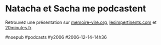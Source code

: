 # Natacha et Sacha me podcastent



Retrouvez une présentation sur [memoire-vire.org](http://www.lesimpertinents.com/category/pertinent/), [lesimpertinents.com](http://www.lesimpertinents.com/2006/12/14/le-choc-des-cultures-la-politique-a-la-rencontre-du-web-20-bravo-a-loic-pour-web-3/) et [20minutes.fr](http://web3.blog.20minutes.fr/archive/2006/12/13/le-cinquieme-pouvoir.html).

#noepub #podcasts #y2006 #2006-12-14-14h36
